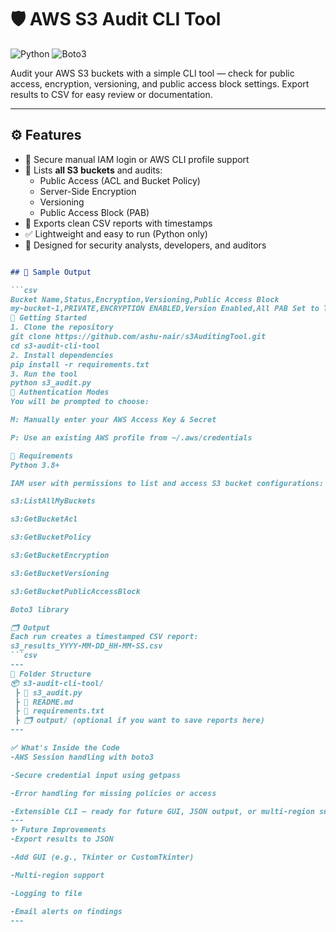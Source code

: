# 🛡️ AWS S3 Audit CLI Tool

![Python](https://img.shields.io/badge/Python-3.8%2B-blue?logo=python)
![Boto3](https://img.shields.io/badge/Boto3-AWS-yellow?logo=amazon-aws)

Audit your AWS S3 buckets with a simple CLI tool — check for public access, encryption, versioning, and public access block settings. Export results to CSV for easy review or documentation.

---

## ⚙️ Features

- 🔐 Secure manual IAM login or AWS CLI profile support
- 📂 Lists **all S3 buckets** and audits:
  - Public Access (ACL and Bucket Policy)
  - Server-Side Encryption
  - Versioning
  - Public Access Block (PAB)
- 🧾 Exports clean CSV reports with timestamps
- ✅ Lightweight and easy to run (Python only)
- 🧠 Designed for security analysts, developers, and auditors

```markdown

## 📸 Sample Output

```csv
Bucket Name,Status,Encryption,Versioning,Public Access Block
my-bucket-1,PRIVATE,ENCRYPTION ENABLED,Version Enabled,All PAB Set to TRUE
🚀 Getting Started
1. Clone the repository
git clone https://github.com/ashu-nair/s3AuditingTool.git
cd s3-audit-cli-tool
2. Install dependencies
pip install -r requirements.txt
3. Run the tool
python s3_audit.py
🔐 Authentication Modes
You will be prompted to choose:

M: Manually enter your AWS Access Key & Secret

P: Use an existing AWS profile from ~/.aws/credentials

📝 Requirements
Python 3.8+

IAM user with permissions to list and access S3 bucket configurations:

s3:ListAllMyBuckets

s3:GetBucketAcl

s3:GetBucketPolicy

s3:GetBucketEncryption

s3:GetBucketVersioning

s3:GetBucketPublicAccessBlock

Boto3 library

🗂️ Output
Each run creates a timestamped CSV report:
s3_results_YYYY-MM-DD_HH-MM-SS.csv
```csv
---
🔧 Folder Structure
📦 s3-audit-cli-tool/
 ┣ 📜 s3_audit.py
 ┣ 📄 README.md
 ┣ 📄 requirements.txt
 ┣ 🗂️ output/ (optional if you want to save reports here)
---

✅ What's Inside the Code
-AWS Session handling with boto3

-Secure credential input using getpass

-Error handling for missing policies or access

-Extensible CLI — ready for future GUI, JSON output, or multi-region support
---
✨ Future Improvements
-Export results to JSON

-Add GUI (e.g., Tkinter or CustomTkinter)

-Multi-region support

-Logging to file

-Email alerts on findings
---